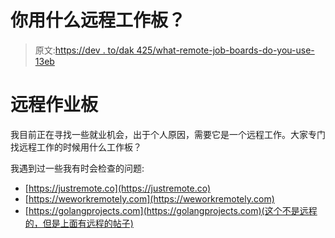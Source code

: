 # 你用什么远程工作板？

> 原文:[https://dev . to/dak 425/what-remote-job-boards-do-you-use-13eb](https://dev.to/dak425/what-remote-job-boards-do-you-use-13eb)

# [](#remote-job-boards)远程作业板

我目前正在寻找一些就业机会，出于个人原因，需要它是一个远程工作。大家专门找远程工作的时候用什么工作板？

我遇到过一些我有时会检查的问题:

*   [https://justremote.co](https://justremote.co)
*   [https://weworkremotely.com](https://weworkremotely.com)
*   [https://golangprojects.com](https://golangprojects.com)(这个不是远程的，但是上面有远程的帖子)